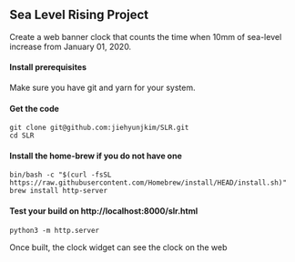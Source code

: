 ## Sea Level Rising Project
Create a web banner clock that counts the time when 10mm of sea-level increase from January 01, 2020.

#### Install prerequisites
Make sure you have git and yarn for your system.

#### Get the code
```
git clone git@github.com:jiehyunjkim/SLR.git
cd SLR
```
#### Install the home-brew if you do not have one
```
bin/bash -c "$(curl -fsSL https://raw.githubusercontent.com/Homebrew/install/HEAD/install.sh)"
brew install http-server
```
#### Test your build on http://localhost:8000/slr.html
```
python3 -m http.server
```
Once built, the clock widget can see the clock on the web
